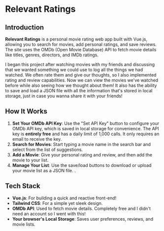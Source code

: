 # Relevant Ratings
## Introduction

**Relevant Ratings** is a personal movie rating web app built with Vue.js, allowing you to search for movies, add personal ratings, and save reviews. The site uses the OMDb (Open Movie Database) API to fetch movie details like titles, genres, directors, and IMDb ratings.

I began this project after watching movies with my friends and discussing that we wanted something we could use to log all the things we had watched. We often rate them and give our thoughts, so I also implemented rating and review capabilities. Now we can view the movies we've watched before while also seeing how we thought about them! It also has the ability to save and load a JSON file with all the information that's stored in local storage, just in case you wanna share it with your friends!

## How It Works
1. **Set Your OMDb API Key**: Use the "Set API Key" button to configure your OMDb API key, which is saved in local storage for convenience. The API key is **entirely free** and has a daily limit of 1,000 calls. It only requires an email to receive the key.
2. **Search for Movies**: Start typing a movie name in the search bar and select from the list of suggestions. 
3. **Add a Movie**: Give your personal rating and review, and then add the movie to your list.
4. **Manage Your List**: Use the save/load buttons to download or upload your movie list as a JSON file. .

## Tech Stack
- **Vue.js**: For building a quick and reactive front-end!
- **Tailwind CSS**: For a simple yet sleek design.
- **OMDb API**: Used to fetch movie details. Completely free and I didn't need an account so I went with this!
- **Your browser's Local Storage**: Saves user preferences, reviews, and movie lists.
